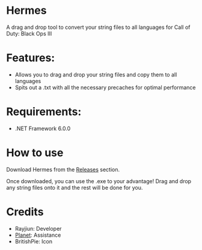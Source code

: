 # Hermes
A drag and drop tool to convert your string files to all languages for Call of Duty: Black Ops III

# Features: 
- Allows you to drag and drop your string files and copy them to all languages
- Spits out a .txt with all the necessary precaches for optimal performance

# Requirements:
- .NET Framework 6.0.0

# How to use
Download Hermes from the [Releases](https://github.com/MikeyRay/Hermes/releases) section.

Once downloaded, you can use the .exe to your advantage! Drag and drop any string files onto it and the rest will be done for you.

# Credits
- Rayjiun: Developer
- [Planet](https://github.com/RealPlanet/): Assistance
- BritishPie: Icon

